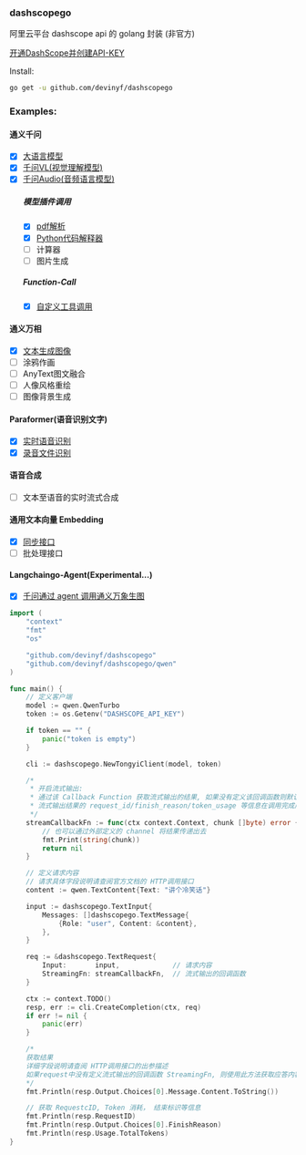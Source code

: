 ### dashscopego

阿里云平台 dashscope api 的 golang 封装 (非官方)

[开通DashScope并创建API-KEY](https://help.aliyun.com/zh/dashscope/developer-reference/activate-dashscope-and-create-an-api-key)

Install:
```sh
go get -u github.com/devinyf/dashscopego
```


### Examples:
#### 通义千问
- [x] [大语言模型](./example/qwen/stream_call.go)
- [x] [千问VL(视觉理解模型)](./example/qwen_vl/stream_call.go)
- [x] [千问Audio(音频语言模型)](./example/qwen_audio/stream_call.go)
	##### 模型插件调用
	- [x] [pdf解析](./example/qwen_plugins/pdf_extracter/main.go)
	- [x] [Python代码解释器](./example/qwen_plugins/code_interpreter/main.go)
	- [ ] 计算器
	- [ ] 图片生成
	##### Function-Call
	- [x] [自定义工具调用](./example/function_call/main.go)
#### 通义万相
- [x] [文本生成图像](./example/wanx/img_generation.go)
- [ ] 涂鸦作画
- [ ] AnyText图文融合
- [ ] 人像风格重绘
- [ ] 图像背景生成
#### Paraformer(语音识别文字)
- [x] [实时语音识别](./example/paraformer/realtime/speech2text.go)
- [x] [录音文件识别](./example/paraformer/voice_file/recordfile2text.go)
#### 语音合成
- [ ] 文本至语音的实时流式合成
#### 通用文本向量 Embedding
- [x] [同步接口](./example/embedding/main.go)
- [ ] 批处理接口
#### Langchaingo-Agent(Experimental...)
- [x] [千问通过 agent 调用通义万象生图](./example/langchaingo/main.go)


```go
import (
	"context"
	"fmt"
	"os"

	"github.com/devinyf/dashscopego"
	"github.com/devinyf/dashscopego/qwen"
)

func main() {
	// 定义客户端
	model := qwen.QwenTurbo
	token := os.Getenv("DASHSCOPE_API_KEY")

	if token == "" {
		panic("token is empty")
	}

	cli := dashscopego.NewTongyiClient(model, token)

	/*
	 * 开启流式输出:
	 * 通过该 Callback Function 获取流式输出的结果, 如果没有定义该回调函数则默认使用非流式输出
	 * 流式输出结果的 request_id/finish_reason/token_usage 等信息在调用完成后返回的 resp 结果中统一获取
	 */
	streamCallbackFn := func(ctx context.Context, chunk []byte) error {
		// 也可以通过外部定义的 channel 将结果传递出去
		fmt.Print(string(chunk))
		return nil
	}

	// 定义请求内容
	// 请求具体字段说明请查阅官方文档的 HTTP调用接口
	content := qwen.TextContent{Text: "讲个冷笑话"}

	input := dashscopego.TextInput{
		Messages: []dashscopego.TextMessage{
			{Role: "user", Content: &content},
		},
	}

	req := &dashscopego.TextRequest{
		Input:       input,             // 请求内容
		StreamingFn: streamCallbackFn,  // 流式输出的回调函数
	}

	ctx := context.TODO()
	resp, err := cli.CreateCompletion(ctx, req)
	if err != nil {
		panic(err)
	}

	/*
	获取结果
	详细字段说明请查阅 HTTP调用接口的出参描述
	如果request中没有定义流式输出的回调函数 StreamingFn, 则使用此方法获取应答内容
	*/ 
	fmt.Println(resp.Output.Choices[0].Message.Content.ToString())

	// 获取 RequestcID, Token 消耗， 结束标识等信息
	fmt.Println(resp.RequestID)
	fmt.Println(resp.Output.Choices[0].FinishReason)
	fmt.Println(resp.Usage.TotalTokens)
}
```
